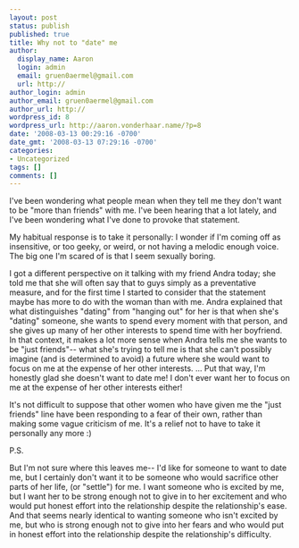 ```yaml
---
layout: post
status: publish
published: true
title: Why not to "date" me
author:
  display_name: Aaron
  login: admin
  email: gruen0aermel@gmail.com
  url: http://
author_login: admin
author_email: gruen0aermel@gmail.com
author_url: http://
wordpress_id: 8
wordpress_url: http://aaron.vonderhaar.name/?p=8
date: '2008-03-13 00:29:16 -0700'
date_gmt: '2008-03-13 07:29:16 -0700'
categories:
- Uncategorized
tags: []
comments: []
---
```

<p>I've been wondering what people mean when they tell me they don't want to be "more than friends" with me.  I've been hearing that a lot lately, and I've been wondering what I've done to provoke that statement.</p>
<p>My habitual response is to take it personally:  I wonder if I'm coming off as insensitive, or too geeky, or weird, or not having a melodic enough voice.  The big one I'm scared of is that I seem sexually boring.</p>
<p>I got a different perspective on it talking with my friend Andra today; she told me that she will often say that to guys simply as a preventative measure, and for the first time I started to consider that the statement maybe has more to do with the woman than with me.  Andra explained that what distinguishes "dating" from "hanging out" for her is that when she's "dating" someone, she wants to spend every moment with that person, and she gives up many of her other interests to spend time with her boyfriend.  In that context, it makes a lot more sense when Andra tells me she wants to be "just friends"-- what she's trying to tell me is that she can't possibly imagine (and is determined to avoid) a future where she would want to focus on me at the expense of her other interests.  ...  Put that way, I'm honestly glad she doesn't want to date me!  I don't ever want her to focus on me at the expense of her other interests either!</p>
<p>It's not difficult to suppose that other women who have given me the "just friends" line have been responding to a fear of their own, rather than making some vague criticism of me.  It's a relief not to have to take it personally any more :)</p>
<p>P.S. </p>
<p>But I'm not sure where this leaves me-- I'd like for someone to want to date me, but I certainly don't want it to be someone who would sacrifice other parts of her life, (or "settle") for me.  I want someone who is excited by me, but I want her to be strong enough not to give in to her excitement and who would put honest effort into the relationship despite the relationship's ease.  And that seems nearly identical to wanting someone who isn't excited by me, but who is strong enough not to give into her fears and who would put in honest effort into the relationship despite the relationship's difficulty.</p>

